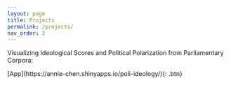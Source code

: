```yaml
---
layout: page
title: Projects
permalink: /projects/
nav_order: 2
---
```



Visualizing Ideological Scores and Political Polarization from Parliamentary Corpora:

<span class="fs-8">
[App](https://annie-chen.shinyapps.io/poli-ideology/){: .btn}
</span> 




